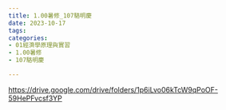 ```yaml
---
title: 1.00暑修_107駱明慶
date: 2023-10-17
tags: 
categories:
- 01經濟學原理與實習
- 1.00暑修
- 107駱明慶

---
```

https://drive.google.com/drive/folders/1p6iLvo06kTcW9qPoOF-59HePFvcsf3YP
